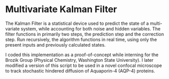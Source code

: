 # Multivariate Kalman Filter

   The Kalman Filter is a statistical device used to predict the state of a multi-variate system, while accounting for both noise and hidden variables. The filter functions in primarily two steps, the prediction step and the correction step. Run recursively, the algorithm functions in real time, using only the present inputs and previously calculated states.

   I coded this implementation as a proof-of-concept while interning for the Brozik Group (Physical Chemistry, Washington State University). I later modified a version of this script to be used in a novel confocal microscope to track stochastic hindered diffusion of Aquaporin-4 (AQP-4) proteins.
